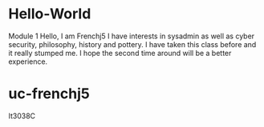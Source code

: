 # Hello-World
 Module 1
Hello, I am Frenchj5
I have interests in sysadmin as well as cyber security, philosophy, history and pottery.
I have taken this class before and it really stumped me.
I hope the second time around will be a better experience. 

# uc-frenchj5
It3038C




